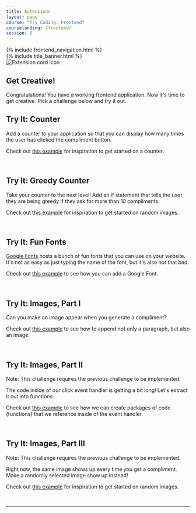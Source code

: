 ```yaml
---
title: Extensions
layout: page
course: "Try Coding: Frontend"
courselanding: /frontend/
session: 6
---
```


<div id="wrapper">
  {% include frontend_navigation.html %}
  <div id="content-container">
    {% include title_banner.html %}
    <section>
      <img class="section-image" src="{{ site.url }}/assets/images/extensions.png" alt="Extension cord icon">
      <h2 class="section-header">Get Creative!</h2>
      <p>Congratulations! You have a working frontend application. Now it's time to get creative. Pick a challenge below and try it out.</p>
      <div class="try-it">
        <h2>Try It: Counter</h2>
        <p>Add a counter to your application so that you can display how many times the user has clicked the compliment button.</p>
        <p>Check out <a target="blank" href="https://codepen.io/turingtrycoding/pen/BaaEKOQ?editors=1010">this example</a> for inspiration to get started on a counter.</p>
      </div>
      <br>
      <div class="try-it">
        <h2>Try It: Greedy Counter</h2>
        <p>Take your counter to the next level! Add an if statement that tells the user they are being greedy if they ask for more than 10 compliments.</p>
        <p>Check out <a target="blank" href="https://codepen.io/turingtrycoding/pen/GRgRdbr?editors=1010">this example</a> for inspiration to get started on random images.</p>
      </div>
      <br>
      <div class="try-it">
        <h2>Try It: Fun Fonts</h2>
        <p><a href="https://fonts.google.com/">Google Fonts</a> hosts a bunch of fun fonts that you can use on your website. It's not as easy as just typing the name of the font, but it's also not that bad.</p>
        <p>Check out <a target="blank" href="https://codepen.io/turingtrycoding/pen/qBBwZLz">this example</a> to see how you can add a Google Font.</p>
      </div>
      <br>
      <div class="try-it">
        <h2>Try It: Images, Part I</h2>
        <p>Can you make an image appear when you generate a compliment?</p>
        <p>Check out <a target="blank" href="https://codepen.io/turingtrycoding/pen/xxbxzxK">this example</a> to see how to append not only a paragraph, but also an image.</p>
      </div>
      <br>
      <div class="try-it">
        <h2>Try It: Images, Part II</h2>
        <p>Note: This challenge requires the previous challenge to be implemented.</p>
        <p>The code inside of our click event handler is getting a bit long! Let's extract it out into functions.</p>
        <p>Check out <a target="blank" href="https://codepen.io/turingtrycoding/pen/rNaNKab">this example</a> to see how we can create packages of code (functions) that we reference inside of the event handler.</p>
      </div>
      <br>
      <div class="try-it">
        <h2>Try It: Images, Part III</h2>
        <p>Note: This challenge requires the previous challenge to be implemented.</p>
        <p>Right now, the same image shows up every time you get a compliment. Make a randomly selected image show up instead!</p>
        <p>Check out <a target="blank" href="https://codepen.io/turingtrycoding/pen/OJJGNab?editors=1010">this example</a> for inspiration to get started on random images.</p>
      </div>
      <br>
    </section>
    <hr>
  </div>
</div>
<script>
  $( ".spicy-click" ).click(function(e) {
    $( e.target ).next( ".spicy-appear" ).slideToggle( "slow" );
  });
</script>
<script
src="https://code.jquery.com/jquery-3.2.1.min.js"
integrity="sha256-hwg4gsxgFZhOsEEamdOYGBf13FyQuiTwlAQgxVSNgt4="
crossorigin="anonymous"></script>
